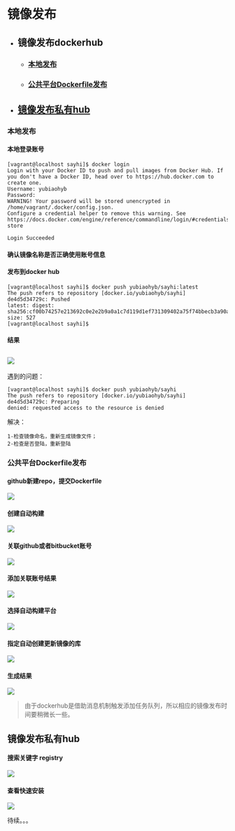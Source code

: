 # 镜像发布
* ## 镜像发布dockerhub
  * ### [本地发布](#本地发布-1)
  * ### [公共平台Dockerfile发布](#公共平台dockerfile发布-1)
* ## [镜像发布私有hub](#镜像发布私有hub-1)
### 本地发布
#### 本地登录账号
```
[vagrant@localhost sayhi]$ docker login
Login with your Docker ID to push and pull images from Docker Hub. If you don't have a Docker ID, head over to https://hub.docker.com to create one.
Username: yubiaohyb
Password:
WARNING! Your password will be stored unencrypted in /home/vagrant/.docker/config.json.
Configure a credential helper to remove this warning. See
https://docs.docker.com/engine/reference/commandline/login/#credentials-store

Login Succeeded
```
#### 确认镜像名称是否正确使用账号信息

#### 发布到docker hub
```
[vagrant@localhost sayhi]$ docker push yubiaohyb/sayhi:latest
The push refers to repository [docker.io/yubiaohyb/sayhi]
de4d5d34729c: Pushed
latest: digest: sha256:cf00b74257e213692c0e2e2b9a0a1c7d119d1ef731309402a75f74bbecb3a90a size: 527
[vagrant@localhost sayhi]$
```
#### 结果
![](https://github.com/yubiaohyb/docker/blob/master/images/publish/CFCBEC92-BAFB-4f74-A978-8105E6621F6E.png)
---
遇到的问题：
```
[vagrant@localhost sayhi]$ docker push yubiaohyb/sayhi
The push refers to repository [docker.io/yubiaohyb/sayhi]
de4d5d34729c: Preparing
denied: requested access to the resource is denied
```
解决：
```
1-检查镜像命名，重新生成镜像文件；
2-检查是否登陆，重新登陆
```

### 公共平台Dockerfile发布

#### github新建repo，提交Dockerfile
![](https://github.com/yubiaohyb/docker/blob/master/images/publish/6167A412-EB28-492f-8CB9-E58B80AA0F46.png)
#### 创建自动构建
![](https://github.com/yubiaohyb/docker/blob/master/images/publish/9F39540F-D70F-4ff6-938D-BD02FDE438E7.png)
#### 关联github或者bitbucket账号
![](https://github.com/yubiaohyb/docker/blob/master/images/publish/1448E9AA-061B-4461-B594-3163CE7E997F.png)
#### 添加关联账号结果
![](https://github.com/yubiaohyb/docker/blob/master/images/publish/F05B1190-349A-487c-A1A5-1BB8192A5DFD.png)
#### 选择自动构建平台
![](https://github.com/yubiaohyb/docker/blob/master/images/publish/C0494121-780D-4fa9-8D18-C30B28D157FA.png)
#### 指定自动创建更新镜像的库
![](https://github.com/yubiaohyb/docker/blob/master/images/publish/7BC271EE-2767-482e-8651-CC9202E648F3.png)
#### 生成结果
![](https://github.com/yubiaohyb/docker/blob/master/images/publish/5331CF43-56C2-40d7-8419-32B504D20F75.png)
> 由于dockerhub是借助消息机制触发添加任务队列，所以相应的镜像发布时间要稍微长一些。

## 镜像发布私有hub
#### 搜索关键字 registry
![](https://github.com/yubiaohyb/docker/blob/master/images/publish/787BE444-1A87-4c49-9E06-47EC8B00E0BC.png)
#### 查看快速安装
![](https://github.com/yubiaohyb/docker/blob/master/images/publish/55688AF7-B869-4a3b-A0CD-F00309BA9CCB.png)

待续。。。


